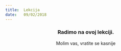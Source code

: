 ```yaml
---
title:  Lekcija
date:   09/02/2018
---
```


### <center>Radimo na ovoj lekciji.</center>
<center>Molim vas, vratite se kasnije</center>